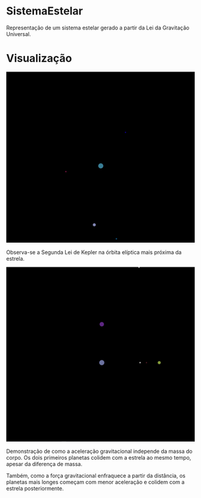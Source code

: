 # SistemaEstelar
Representação de um sistema estelar gerado a partir da Lei da Gravitação Universal. 

# Visualização

![](https://github.com/rafaelcarvsantos/SistemaEstelar/blob/main/Recording%202023-06-03%20130138.gif)

Observa-se a Segunda Lei de Kepler na órbita elíptica mais próxima da estrela.

![](https://github.com/rafaelcarvsantos/SistemaEstelar/blob/main/Recording%202023-06-03%20143921.gif)

Demonstração de como a aceleração gravitacional independe da massa do corpo. Os dois primeiros planetas colidem com a estrela ao mesmo tempo, apesar da diferença de massa.

Também, como a força gravitacional enfraquece a partir da distância, os planetas mais longes começam com menor aceleração e colidem com a estrela posteriormente.
